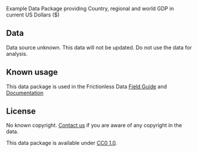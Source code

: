 Example Data Package providing Country, regional and world GDP in current US Dollars ($)

## Data

Data source unknown. This data will not be updated. Do not use the data for analysis.

## Known usage

This data package is used in the Frictionless Data [Field Guide](https://frictionlessdata.io/field-guide/) and [Documentation](https://frictionlessdata.io/docs/)

## License

No known copyright. [Contact us](https://github.com/frictionlessdata/example-data-packages/issues/new) if you are aware of any copyright in the data.

This data package is available under [CC0 1.0](https://creativecommons.org/publicdomain/zero/1.0/).
